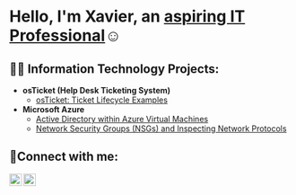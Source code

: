 <h1>Hello, I'm Xavier, an <a href="https://www.linkedin.com/in/xavier-simon-884237272/"> aspiring IT Professional</a>☺</h1>

<h2>👨‍💻 Information Technology Projects:</h2>

- <b>osTicket (Help Desk Ticketing System)</b>
  - [osTicket: Ticket Lifecycle Examples](https://github.com/xaviersimon/ticket-lifecycle)
- <b>Microsoft Azure</b>
  - [Active Directory within Azure Virtual Machines](https://github.com/xaviersimon/configure-ad)
  - [Network Security Groups (NSGs) and Inspecting Network Protocols](https://github.com/xaviersimon/azure-network-protocols)

<h2>🤳Connect with me:</h2>


[<img align="left" alt="Xavier | LinkedIn" width="22px" src="https://cdn.jsdelivr.net/npm/simple-icons@v3/icons/linkedin.svg" />][linkedin]
[<img align="left" alt="Xavier | Instagram" width="22px" src="https://cdn.jsdelivr.net/npm/simple-icons@v3/icons/instagram.svg" />][instagram]


[instagram]: https://www.instagram.com/Xavier
[linkedin]: https://www.linkedin.com/in/xavier-simon-884237272/
